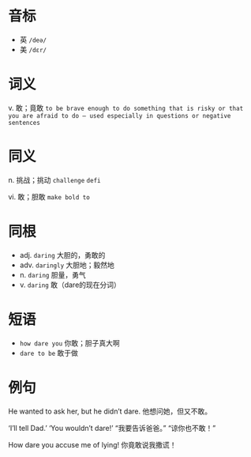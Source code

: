 # 音标

- 英 `/deə/`
- 美 `/dɛr/`

# 词义

v. 敢；竟敢
`to be brave enough to do something that is risky or that you are afraid to do – used especially in questions or negative sentences`

# 同义

n. 挑战；挑动
`challenge` `defi`

vi. 敢；胆敢
`make bold to`

# 同根

- adj. `daring` 大胆的，勇敢的
- adv. `daringly` 大胆地；毅然地
- n. `daring` 胆量，勇气
- v. `daring` 敢（dare的现在分词）

# 短语

- `how dare you` 你敢；胆子真大啊
- `dare to be` 敢于做

# 例句

He wanted to ask her, but he didn’t dare.
他想问她，但又不敢。

‘I’ll tell Dad.’ ‘You wouldn’t dare!’
“我要告诉爸爸。” “谅你也不敢！”

How dare you accuse me of lying!
你竟敢说我撒谎！



